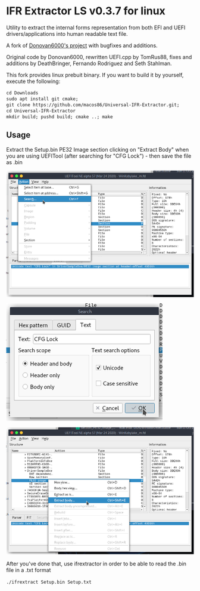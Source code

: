 IFR Extractor LS v0.3.7 for linux
=======================

Utility to extract the internal forms representation from both EFI and UEFI drivers/applications into human readable text file.

A fork of <a href="https://github.com/donovan6000/Universal-IFR-Extractor">Donovan6000's project</a> with bugfixes and additions.

Original code by Donovan6000, rewritten UEFI.cpp by TomRus88, fixes and additions by DeathBringer, Fernando Rodriguez and Seth Stahlman.

This fork provides linux prebuit binary. If you want to build it by yourself, execute the following:

```
cd Downloads
sudo apt install git cmake; 
git clone https://github.com/macos86/Universal-IFR-Extractor.git; 
cd Universal-IFR-Extractor
mkdir build; pushd build; cmake ..; make
```

## Usage

Extract the Setup.bin PE32 Image section clicking on "Extract Body" when you are using UEFITool (after searching for "CFG Lock") - then save the file as .bin

![Step 1](/Images/Screenshot%20at%202020-10-11%2015-26-08.png)


![Step 2](/Images/Screenshot%20at%202020-10-11%2015-26-39.png)

![Step 3](/Images/Screenshot%20at%202020-10-11%2015-25-26.png)



After you've done that, use ifrextractor in order to be able to read the .bin file in a .txt format

`./ifrextract Setup.bin Setup.txt`
